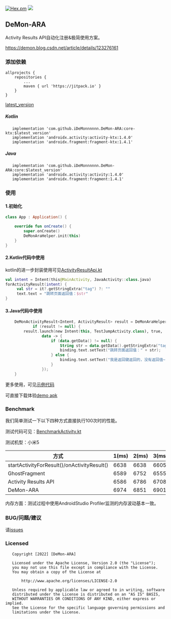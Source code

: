 [![Hex.pm](https://img.shields.io/badge/Jetpack-AndroidX-orange)]() [![](https://jitpack.io/v/iDeMonnnnnn/DeMon-ARA.svg)](https://jitpack.io/#iDeMonnnnnn/DeMon-ARA)
## DeMon-ARA
Activity Results API自动化注册&极简使用方案。

<https://demon.blog.csdn.net/article/details/123276161>

### 添加依赖

```
allprojects {
	repositories {
		...
		maven { url 'https://jitpack.io' }
	}
}
```

[latest_version](https://github.com/iDeMonnnnnn/DeMon-ARA/releases)
##### Kotlin
```
   implementation 'com.github.iDeMonnnnnn.DeMon-ARA:core-ktx:$latest_version'
   implementation 'androidx.activity:activity-ktx:1.4.0'
   implementation 'androidx.fragment:fragment-ktx:1.4.1'
````

##### Java
```
   implementation 'com.github.iDeMonnnnnn.DeMon-ARA:core:$latest_version'
   implementation 'androidx.activity:activity:1.4.0'
   implementation 'androidx.fragment:fragment:1.4.1'
```

### 使用

#### 1.初始化

```kotlin
class App : Application() {

    override fun onCreate() {
        super.onCreate()
        DeMonAraHelper.init(this)
    }
}
```

#### 2.Kotlin代码中使用

kotlin的进一步封装使用可见[ActivityResultApi.kt](https://github.com/iDeMonnnnnn/DeMon-ARA/blob/main/core-ktx/src/main/java/com/demon/corektx/ActivityResultApi.kt)

```kotlin
val intent = Intent(this@MainActivity, JavaActivity::class.java)
forActivityResult(intent) {
     val str = it?.getStringExtra("tag") ?: ""
     text.text = "跳转页面返回值：$str"
}
```

#### 3.Java代码中使用

```kotlin
    DeMonActivityResult<Intent, ActivityResult> result = DeMonAraHelper.getActivityResult(JavaActivity.this);
            if (result != null) {
        result.launch(new Intent(this, TestJumpActivity.class), true,
                data -> {
                    if (data.getData() != null) {
                        String str = data.getData().getStringExtra("tag");
                        binding.text.setText("跳转页面返回值：" + str);
                    } else {
                        binding.text.setText("我是返回键返回的，没有返回值~");
                    }
                });
    }
```

更多使用，可见[示例代码](https://github.com/iDeMonnnnnn/DeMon-ARA/tree/main/app/src/main/java/com/demon/ara)

可直接下载体验[demo apk](https://github.com/iDeMonnnnnn/DeMon-ARA/raw/main/demo.apk)

### Benchmark

我们简单测试一下以下四种方式直接执行100次时的性能。

测试代码可见：[BenchmarkActivity.kt](https://github.com/iDeMonnnnnn/DeMon-ARA/blob/main/app/src/main/java/com/demon/ara/BenchmarkActivity.kt)

测试机型：小米5

|方式|1(ms)|2(ms)|3(ms)|4(ms)|5(ms)|
|--|--|--|--|--|--|
|startActivityForResult()/onActivityResult()|6638|6638|6605|6597|6687|
|GhostFragment|6589|6752|6555|6553|6572|
|Activity Results API|6586|6786|6708|6666|6604|
|DeMon-ARA|6974|6851|6901|6912|6839|

内存方面：测试过程中使用AndroidStudio Profiler监测的内存波动基本一致。

### BUG/问题/建议

请[issues](https://github.com/iDeMonnnnnn/DeMon-ARA/issues)

### Licensed

```
   Copyright [2022] [DeMon-ARA]

   Licensed under the Apache License, Version 2.0 (the "License");
   you may not use this file except in compliance with the License.
   You may obtain a copy of the License at

       http://www.apache.org/licenses/LICENSE-2.0

   Unless required by applicable law or agreed to in writing, software
   distributed under the License is distributed on an "AS IS" BASIS,
   WITHOUT WARRANTIES OR CONDITIONS OF ANY KIND, either express or implied.
   See the License for the specific language governing permissions and
   limitations under the License.
```